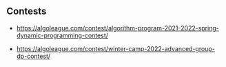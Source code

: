 Contests
--------------
* https://algoleague.com/contest/algorithm-program-2021-2022-spring-dynamic-programming-contest/

* https://algoleague.com/contest/winter-camp-2022-advanced-group-dp-contest/
